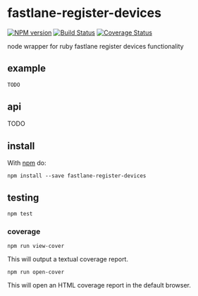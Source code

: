# fastlane-register-devices

[![NPM version](https://badge.fury.io/js/fastlane-register-devices.png)](http://badge.fury.io/js/fastlane-register-devices)
[![Build Status](https://travis-ci.org/Georgette/fastlane-register-devices.svg?branch=master)](https://travis-ci.org/Georgette/fastlane-register-devices)
[![Coverage Status](https://coveralls.io/repos/Georgette/fastlane-register-devices/badge.png?branch=master)](https://coveralls.io/r/Georgette/fastlane-register-devices?branch=master)

node wrapper for ruby fastlane register devices functionality

## example

```javascript
TODO
```

## api

TODO

## install

With [npm](https://npmjs.org) do:

```
npm install --save fastlane-register-devices
```

## testing

`npm test`

### coverage

`npm run view-cover`

This will output a textual coverage report.

`npm run open-cover`

This will open an HTML coverage report in the default browser.
